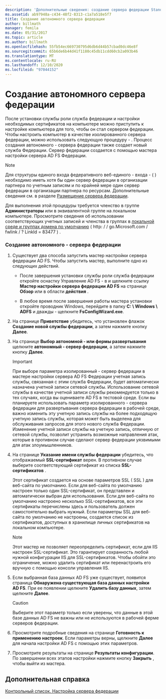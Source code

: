 ```yaml
---
description: 'Дополнительные сведения: создание сервера федерации Stand-Alone'
ms.assetid: ab97948a-c434-48f2-8313-c1a7a518e5f7
title: Создание автономного сервера федерации
author: billmath
manager: femila
ms.date: 05/31/2017
ms.topic: article
ms.author: billmath
ms.openlocfilehash: 55fb54ec669730795d6db6d44b57cbad0dc46e8f
ms.sourcegitcommit: 65b6de6b44d41f1180c45db11cdd60cb2a093b46
ms.translationtype: MT
ms.contentlocale: ru-RU
ms.lasthandoff: 12/10/2020
ms.locfileid: "97044152"
---
```

# <a name="create-a-stand-alone-federation-server"></a>Создание автономного сервера федерации

После установки службы роли служба федерации и настройки необходимых сертификатов на компьютере можно приступить к настройке компьютера для того, чтобы он стал сервером федерации. Чтобы настроить компьютер в качестве изолированного сервера федерации, можно использовать следующую процедуру \- . Процесс создания автономного \- сервера федерации также создает новый служба Федерации. Сервер федерации создается с помощью мастера настройки сервера AD FS Федерации.

> [!NOTE]
> Для структуры единого входа федеративного веб-единого \- входа \- \( \) необходимо иметь хотя бы один сервер федерации в организации партнера по учетным записям и по крайней мере один сервер федерации в организации партнера по ресурсам. Дополнительные сведения см. в разделе [Размещение сервера федерации](/previous-versions/windows/it-pro/windows-server-2012-R2-and-2012/dd807127(v=ws.11)).

Для выполнения этой процедуры требуется членство в группе **Администраторы** или в эквивалентной группе на локальном компьютере.  Просмотрите сведения об использовании соответствующих учетных записей и членства в группах в [локальной среде и группах домена по умолчанию](https://go.microsoft.com/fwlink/?LinkId=83477) \( http: \/ \/ go.Microsoft.com \/ fwlink \/ ? LinkId \= 83477 \) .

### <a name="to-create-a-stand-alone-federation-server"></a>Создание автономного \- сервера федерации

1.  Существует два способа запустить мастер настройки сервера федерации AD FS. Чтобы запустить мастер, выполните одно из следующих действий.

    -   После завершения установки службы роли служба федерации откройте оснастку Управление AD FS \- в и щелкните ссылку **Мастер настройки сервера федерации AD FS** на странице **Обзор** или в области **действия** .

    -   В любое время после завершения работы мастера установки откройте проводник Windows, перейдите в папку **C: \\ Windows \\ ADFS** и дважды \- щелкните **FsConfigWizard.exe**.

2.  На странице **Приветствие** убедитесь, что установлен флажок **Создание новой службы федерации**, а затем нажмите кнопку **Далее**.

3.  На странице **Выбор автономной \- или фермы развертывания** щелкните **автономный \- сервер федерации**, а затем нажмите кнопку **Далее**.

    > [!IMPORTANT]
    > При выборе параметра изолированный \- сервер федерации в мастере настройки сервера AD FS Федерации учетная запись службы, связанная с этим служба Федерации, будет автоматически назначена учетной записи сетевой службы. Использование сетевой службы в качестве учетной записи службы рекомендуется только в тех случаях, когда вы оцениваете AD FS в тестовой среде. Если вы планируете использовать параметр изолированного \- сервера федерации для развертывания сервера федерации в рабочей среде, важно изменить эту учетную запись службы на более подходящую учетную запись службы, которая может быть выделена для обслуживания запросов для этого нового служба Федерации. Изменение учетной записи службы на учетную запись, отличную от сетевой службы, позволит устранить возможные направления атак, которые в противном случае сделают сервер федерации уязвимыми для атак злоумышленников.

4.  На странице **Указание имени службы федерации** убедитесь, что отображаемый **SSL-сертификат** верен. В противном случае выберите соответствующий сертификат из списка **SSL-сертификатов** .

    Этот сертификат создается на основе параметров SSL \( SSL \) для веб-сайта по умолчанию. Если для веб-сайта по умолчанию настроен только один SSL-сертификат, он представлен и автоматически выбран для использования. Если для веб-сайта по умолчанию настроено несколько SSL-сертификатов, все эти сертификаты перечислены здесь и пользователь должен самостоятельно выбрать нужный. Если параметры SSL для веб-сайта по умолчанию не настроены, создается список из сертификатов, доступных в хранилище личных сертификатов на локальном компьютере.

    > [!NOTE]
    > Этот мастер не позволяет переопределить сертификат, если для IIS настроен SSL-сертификат. Это гарантирует сохранность любой нужной конфигурации IIS для SSL-сертификатов. Чтобы обойти это ограничение, можно удалить сертификат или перенастроить его вручную с помощью консоли управления IIS.

5.  Если выбранная база данных AD FS уже существует, появится страница **Обнаружена существующая база данных настройки AD FS**. При ее появлении щелкните **Удалить базу данных**, затем щелкните **Далее**.

    > [!CAUTION]
    > Выберите этот параметр только если уверены, что данные в этой базе данных AD FS не важны или не используются в рабочей ферме серверов федерации.

6.  Просмотрите подробные сведения на странице **Готовность к применению настроек**. Если параметры верны, щелкните **Далее** для начала настройки AD FS с помощью этих параметров.

7.  Просмотрите результаты на странице **Результаты конфигурации**. По завершении всех этапов настройки нажмите кнопку **Закрыть**  , чтобы выйти из мастера.

## <a name="additional-references"></a>Дополнительная справка
[Контрольный список. Настройка сервера федерации](Checklist--Setting-Up-a-Federation-Server.md)

